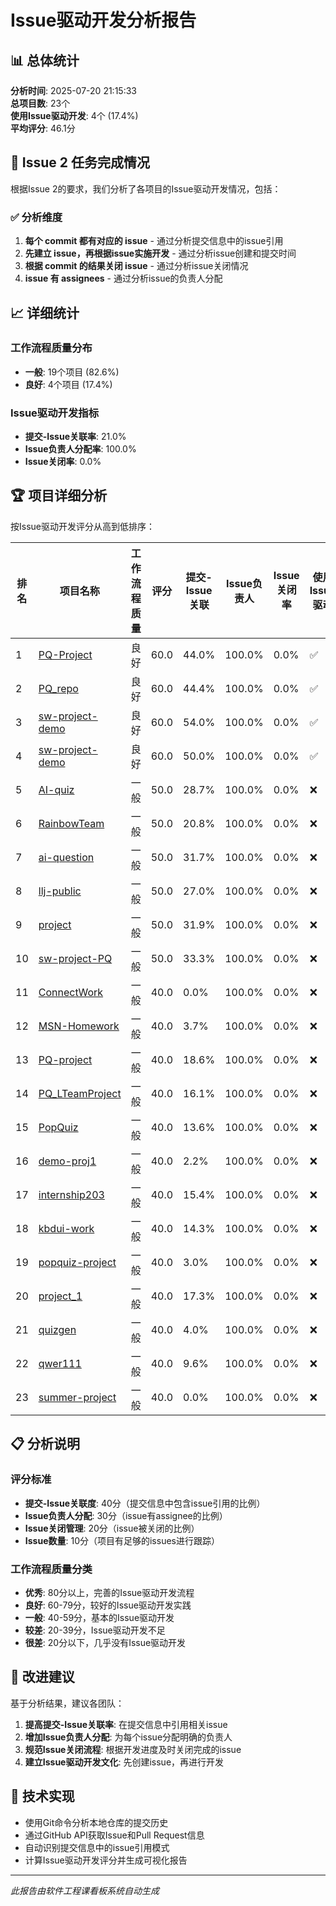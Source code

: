 # Issue驱动开发分析报告

## 📊 总体统计

**分析时间**: 2025-07-20 21:15:33  
**总项目数**: 23个  
**使用Issue驱动开发**: 4个 (17.4%)  
**平均评分**: 46.1分

## 🎯 Issue 2 任务完成情况

根据Issue 2的要求，我们分析了各项目的Issue驱动开发情况，包括：

### ✅ 分析维度

1. **每个 commit 都有对应的 issue** - 通过分析提交信息中的issue引用
2. **先建立 issue，再根据issue实施开发** - 通过分析issue创建和提交时间
3. **根据 commit 的结果关闭 issue** - 通过分析issue关闭情况
4. **issue 有 assignees** - 通过分析issue的负责人分配

## 📈 详细统计

### 工作流程质量分布

- **一般**: 19个项目 (82.6%)
- **良好**: 4个项目 (17.4%)

### Issue驱动开发指标

- **提交-Issue关联率**: 21.0%
- **Issue负责人分配率**: 100.0%
- **Issue关闭率**: 0.0%

## 🏆 项目详细分析

按Issue驱动开发评分从高到低排序：

| 排名 | 项目名称 | 工作流程质量 | 评分 | 提交-Issue关联 | Issue负责人 | Issue关闭率 | 使用Issue驱动 |
|------|----------|--------------|------|----------------|-------------|-------------|---------------|
| 1 | [PQ-Project](https://github.com/TeamCvOriented/PQ-Project) | 良好 | 60.0 | 44.0% | 100.0% | 0.0% | ✅ |
| 2 | [PQ_repo](https://github.com/HaavkTeam/PQ_repo) | 良好 | 60.0 | 44.4% | 100.0% | 0.0% | ✅ |
| 3 | [sw-project-demo](https://github.com/team-WWH/sw-project-demo) | 良好 | 60.0 | 54.0% | 100.0% | 0.0% | ✅ |
| 4 | [sw-project-demo](https://github.com/SE-C2-X/sw-project-demo) | 良好 | 60.0 | 50.0% | 100.0% | 0.0% | ✅ |
| 5 | [AI-quiz](https://github.com/teamHard-three/AI-quiz) | 一般 | 50.0 | 28.7% | 100.0% | 0.0% | ❌ |
| 6 | [RainbowTeam](https://github.com/RainbowTeam706/RainbowTeam) | 一般 | 50.0 | 20.8% | 100.0% | 0.0% | ❌ |
| 7 | [ai-question](https://github.com/team-1-0-5/ai-question) | 一般 | 50.0 | 31.7% | 100.0% | 0.0% | ❌ |
| 8 | [llj-public](https://github.com/ldg-aqing/llj-public) | 一般 | 50.0 | 27.0% | 100.0% | 0.0% | ❌ |
| 9 | [project](https://github.com/AAA-sw-team/project) | 一般 | 50.0 | 31.9% | 100.0% | 0.0% | ❌ |
| 10 | [sw-project-PQ](https://github.com/sw-team-cosmogenesis/sw-project-PQ) | 一般 | 50.0 | 33.3% | 100.0% | 0.0% | ❌ |
| 11 | [ConnectWork](https://github.com/TeamSummerInternship25/ConnectWork) | 一般 | 40.0 | 0.0% | 100.0% | 0.0% | ❌ |
| 12 | [MSN-Homework](https://github.com/MSN-team/MSN-Homework) | 一般 | 40.0 | 3.7% | 100.0% | 0.0% | ❌ |
| 13 | [PQ-project](https://github.com/DanielW1234/PQ-project) | 一般 | 40.0 | 18.6% | 100.0% | 0.0% | ❌ |
| 14 | [PQ_LTeamProject](https://github.com/L-team-ai/PQ_LTeamProject) | 一般 | 40.0 | 16.1% | 100.0% | 0.0% | ❌ |
| 15 | [PopQuiz](https://github.com/WolfWolfTeam/PopQuiz) | 一般 | 40.0 | 13.6% | 100.0% | 0.0% | ❌ |
| 16 | [demo-proj1](https://github.com/internship-team1/demo-proj1) | 一般 | 40.0 | 2.2% | 100.0% | 0.0% | ❌ |
| 17 | [internship203](https://github.com/gogogo203/internship203) | 一般 | 40.0 | 15.4% | 100.0% | 0.0% | ❌ |
| 18 | [kbdui-work](https://github.com/kbdui-team/kbdui-work) | 一般 | 40.0 | 14.3% | 100.0% | 0.0% | ❌ |
| 19 | [popquiz-project](https://github.com/kevinzhangzj710/popquiz-project) | 一般 | 40.0 | 3.0% | 100.0% | 0.0% | ❌ |
| 20 | [project_1](https://github.com/teamwork10684/project_1) | 一般 | 40.0 | 17.3% | 100.0% | 0.0% | ❌ |
| 21 | [quizgen](https://github.com/GeminiProjects/quizgen) | 一般 | 40.0 | 4.0% | 100.0% | 0.0% | ❌ |
| 22 | [qwer111](https://github.com/leyin777/qwer111) | 一般 | 40.0 | 9.6% | 100.0% | 0.0% | ❌ |
| 23 | [summer-project](https://github.com/a-normal-team/summer-project) | 一般 | 40.0 | 0.0% | 100.0% | 0.0% | ❌ |

## 📋 分析说明

### 评分标准
- **提交-Issue关联度**: 40分（提交信息中包含issue引用的比例）
- **Issue负责人分配**: 30分（issue有assignee的比例）
- **Issue关闭管理**: 20分（issue被关闭的比例）
- **Issue数量**: 10分（项目有足够的issues进行跟踪）

### 工作流程质量分类
- **优秀**: 80分以上，完善的Issue驱动开发流程
- **良好**: 60-79分，较好的Issue驱动开发实践
- **一般**: 40-59分，基本的Issue驱动开发
- **较差**: 20-39分，Issue驱动开发不足
- **很差**: 20分以下，几乎没有Issue驱动开发

## 🎯 改进建议

基于分析结果，建议各团队：

1. **提高提交-Issue关联率**: 在提交信息中引用相关issue
2. **增加Issue负责人分配**: 为每个issue分配明确的负责人
3. **规范Issue关闭流程**: 根据开发进度及时关闭完成的issue
4. **建立Issue驱动开发文化**: 先创建issue，再进行开发

## 🔧 技术实现

- 使用Git命令分析本地仓库的提交历史
- 通过GitHub API获取Issue和Pull Request信息
- 自动识别提交信息中的issue引用模式
- 计算Issue驱动开发评分并生成可视化报告

---
*此报告由软件工程课看板系统自动生成*
